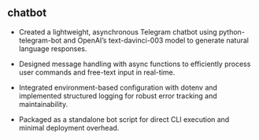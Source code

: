 ## chatbot 
 - Created a lightweight, asynchronous Telegram chatbot using python-telegram-bot and OpenAI’s text-davinci-003 model to generate natural language responses.  

 - Designed message handling with async functions to efficiently process user commands and free-text input in real-time.  

 - Integrated environment-based configuration with dotenv and implemented structured logging for robust error tracking and maintainability.  

 - Packaged as a standalone bot script for direct CLI execution and minimal deployment overhead.  
